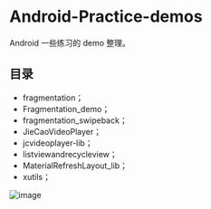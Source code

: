 # Android-Practice-demos

Android 一些练习的 demo 整理。

## 目录

- fragmentation；
- Fragmentation_demo；
- fragmentation_swipeback；
- JieCaoVideoPlayer；
- jcvideoplayer-lib；
- listviewandrecycleview；
- MaterialRefreshLayout_lib；
- xutils；
 
![image](https://github.com/xinpengfei520/ListView_RecycleView/blob/master/Screenshot/demo.gif)
